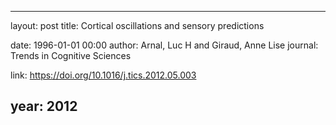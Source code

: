 ---
layout: post
title: Cortical oscillations and sensory predictions

date: 1996-01-01 00:00
author: Arnal, Luc H and Giraud, Anne Lise
journal: Trends in Cognitive Sciences

link: https://doi.org/10.1016/j.tics.2012.05.003

year: 2012
----